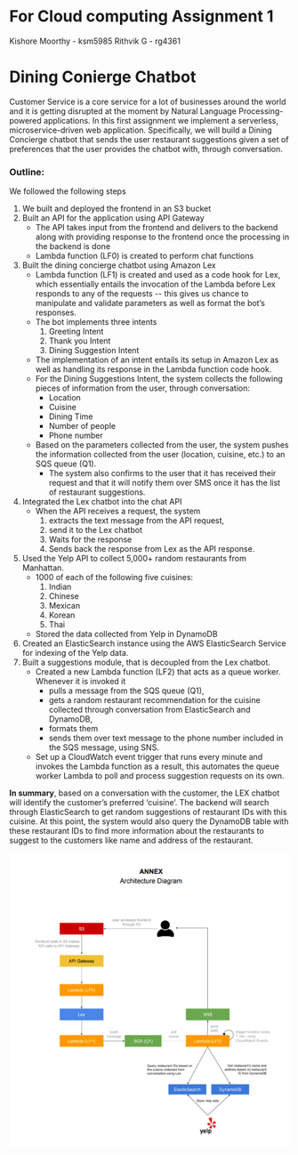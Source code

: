 # For Cloud computing Assignment 1 

Kishore Moorthy - ksm5985
Rithvik G - rg4361

# Dining Conierge Chatbot

Customer Service is a core service for a lot of businesses around the world and it is
getting disrupted at the moment by Natural Language Processing-powered applications.
In this first assignment we implement a serverless, microservice-driven web
application. Specifically, we will build a Dining Concierge chatbot that sends the user
restaurant suggestions given a set of preferences that the user provides the chatbot with,
through conversation.

### Outline:
We followed the following steps
1. We built and deployed the frontend in an S3 bucket
2. Built an API for the application using API Gateway
    - The API takes input from the frontend and delivers to the backend along with providing response to the frontend once the processing in the backend is done
    - Lambda function (LF0) is created to perform chat functions
3. Built the dining concierge chatbot using Amazon Lex
    - Lambda function (LF1) is created and used as a code hook for Lex, which essentially entails the invocation of the Lambda before Lex responds to any of the requests -- this         gives us chance to manipulate and validate parameters as well as format the bot’s responses.
    - The bot implements three intents
        1. Greeting Intent
        2. Thank you Intent
        3. Dining Suggestion Intent
    - The implementation of an intent entails its setup in Amazon Lex as well as handling its response in the Lambda function code hook.
    - For the Dining Suggestions Intent, the system collects the following pieces of information from the user, through conversation:
        - Location
        - Cuisine
        - Dining Time
        - Number of people
        - Phone number
    - Based on the parameters collected from the user, the system pushes the information collected from the user (location, cuisine, etc.) to an SQS queue (Q1).
        - The system also confirms to the user that it has received their request and that it will notify them over SMS once it has the list of restaurant suggestions.
4. Integrated the Lex chatbot into the chat API
    - When the API receives a request, the system 
        1. extracts the text message from the API request, 
        2. send it to the Lex chatbot 
        3. Waits for the response 
        4. Sends back the response from Lex as the API response.
5. Used the Yelp API to collect 5,000+ random restaurants from Manhattan.
    - 1000 of each of the following five cuisines:
        1. Indian
        2. Chinese
        3. Mexican
        4. Korean
        5. Thai
    - Stored the data collected from Yelp in DynamoDB
6. Created an ElasticSearch instance using the AWS ElasticSearch Service for indexing of the Yelp data.
7. Built a suggestions module, that is decoupled from the Lex chatbot.
    - Created a new Lambda function (LF2) that acts as a queue worker. Whenever it is invoked it 
        - pulls a message from the SQS queue (Q1), 
        - gets a random restaurant recommendation for the cuisine collected through conversation from ElasticSearch and DynamoDB,
        - formats them
        - sends them over text message to the phone number included in the SQS message, using SNS.
    - Set up a CloudWatch event trigger that runs every minute and invokes the Lambda function as a result, this automates the queue worker Lambda to poll and process suggestion       requests on its own.
  
**In summary**, based on a conversation with the customer, the LEX chatbot will identify the customer’s preferred ‘cuisine’. The backend will search through ElasticSearch to get random suggestions of restaurant IDs with this cuisine. At this point, the system would also query the DynamoDB table with these restaurant IDs to find more information about the restaurants to suggest to the customers like name and address of the restaurant. 




<!-- ![ChatExample](https://user-images.githubusercontent.com/61260957/120046614-2afd0c00-bfd8-11eb-980c-a529d5c5ac95.PNG) -->
![Architecture](https://github.com/kimonk0299/CC-asst-1-ksm5985-rg4361/blob/main/Images/120046712-63044f00-bfd8-11eb-8345-f1fb3a89f2ba.png)

    


